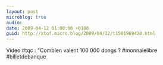 ```yaml
---
layout: post
microblog: true
audio: 
date: 2009-04-12 01:00:00 +0100
guid: http://xtof.micro.blog/2009/04/12/t1501969420.html
---
```

Video #tqc : "Combien valent 100 000 dongs ? #monnaielibre #billetdebanque
